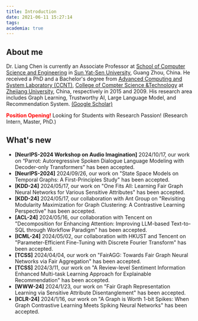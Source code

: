 ```yaml
---
title: Introduction
date: 2021-06-11 15:27:14
tags:
academia: true
---
```


## About me

Dr. Liang Chen is currently an Associate Professor at [School of Computer Science and Engineering](http://sdcs.sysu.edu.cn/) in [Sun Yat-Sen University](http://www.sysu.edu.cn/cn/index.htm), Guang Zhou, China. He received a PhD and a Bachelor's degree from [Advanced Computing and System Laboratory (CCNT)](http://ccnt.zju.edu.cn/), [College of Compter Science &Technology](http://www.cs.zju.edu.cn) at [Zhejiang University](https://www.zju.edu.cn/english/), China, respectively in 2015 and 2009. His research area includes Graph Learning, Trustworthy AI, Large Language Model, and Recommendation System. [(Google Scholar)](https://scholar.google.com/citations?user=pGZtPjcAAAAJ&hl=en)

**<font color=red>Position Opening!</font>** Looking for Students with Research Passion! (Research Intern, Master, PhD.)


## What's new
* **[NeurIPS-2024 Workshop on Audio Imagination]** 2024/10/17, our work on “Parrot: Autoregressive Spoken Dialogue Language Modeling with Decoder-only Transformers” has been accepted.
* **[NeurIPS-2024]** 2024/09/26, our work on "State Space Models on Temporal Graphs: A First-Principles Study" has been accepted.
* **[KDD-24]** 2024/05/17, our work on "One Fits All: Learning Fair Graph Neural Networks for Various Sensitive Attributes" has been accepted.
* **[KDD-24]** 2024/05/17, our collaboration with Ant Group on "Revisiting Modularity Maximization for Graph Clustering: A Contrastive Learning Perspective" has been accepted.
* **[ACL-24]** 2024/05/16, our collaboration with Tencent on "Decomposition for Enhancing Attention: Improving LLM-based Text-to-SQL through Workflow Paradigm" has been accepted.
* **[ICML-24]** 2024/05/02, our collaboration with HKUST and Tencent on "Parameter-Efficient Fine-Tuning with Discrete Fourier Transform" has been accepted.
* **[TCSS]** 2024/04/04, our work on "FairAGG: Towards Fair Graph Neural Networks via Fair Aggregation" has been accepted.
* **[TCSS]** 2024/3/11, our work on "A Review-level Sentiment Information Enhanced Multi-task Learning Approach for Explainable Recommendation" has been accepted.
* **[WWW-24]** 2024/1/23, our work on "Fair Graph Representation Learning via Sensitive Attribute Disentanglement" has been accepted.
* **[ICLR-24]** 2024/1/16, our work on "A Graph is Worth 1-bit Spikes: When Graph Contrastive Learning Meets Spiking Neural Networks" has been accepted.
<!-- * **[WSDM-23]** 2023/10/20, Our two works on "The Devil is in the Data: Learning Fair Graph Neural Networks via Partial Knowledge Distillation" and "Rethinking and Simplifying Bootstrapped Graph Latents" have been accepted.
* **[EMNLP-23]** 2023/10/07, Our work on Sample-Relation Guided Confidence Calibration over Tabular Data has been accepted.
* **[ICDM-23]** 2023/09/03, Our work on Enhancing Graph Collaborative Filtering via Neighborhood Structure Embedding has been accepted.
* **[CollaborateCom-23]** 2023/09/03, Our two works on "Improving Code Representation Learning via Multi-view Contrastive Graph Pooling for Abstract Syntax Tree" and "Structural Adversarial Attack for Code Representation Models" have been accepted.
* **[CIKM-23]** 2023/08/06, Our two works on "Structural Augmentation Based Tail Node Representation Learning" and "Graph Universal Adversarial Defense" have been accepted.
* **[KDD-23]** 2023/05/17, Our work on Understanding Masked Graph Modeling for Graph Autoencoders has been accepted.
* **[IJCAI-LLM-23]** 2023/04/20, Our work on How Generative AI Reshapes Digital Shadow Industry has been accepted.
* **[IJCAI-23]** 2023/04/20, Our collaboration with Ant Group on Semi-Supervised Anomaly Detection has been accepted.
* **[SIGIR-23]** 2023/04/06, Our collaboration with UQ on Federated Recommender Systems has been accepted.
* **[ICDE-23]** 2023/02/17, Our work on Modelling High-Order Social Relations for Item Recommendation has been accepted.
* **[TKDE-23]** 2023/01/15, Our work on Modeling Reviews for Few-shot Recommendation and Adversarial Attack on Large Scale Graph have been accepted.
* **[AAAI-23]** 2022/11/19, Our work on the use of Spiking Neural Networks to Scale Up Dynamic Graph Representation Learning has been accepted.
* **[ICDE-23]** 2022/11/19, Our work on Federated Learning over Heterogeneous Graphs has been accepted. -->
<!-- * **[TKDE-22]** 2022/11/04, Our work on Spectral Adversarial Training for Robust Graph Neural Network has been accepted. -->

